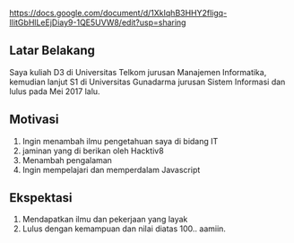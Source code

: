 https://docs.google.com/document/d/1XkIqhB3HHY2fligq-IlitGbHlLeEjDiay9-1QE5UVW8/edit?usp=sharing

[//]: # (Ceritakan sedikit tentang latar belakangmu seperti pendidikan terakhir atau pekerjaan sebelumnya)
## Latar Belakang
Saya kuliah D3 di Universitas Telkom jurusan Manajemen Informatika, kemudian lanjut S1 di Universitas Gunadarma jurusan Sistem Informasi dan lulus pada Mei 2017 lalu. 

[//]: # (Motivasi apa yang mendorongmu untuk ikut program coding bootcamp di Hacktiv8?)
## Motivasi
1. Ingin menambah ilmu pengetahuan saya di bidang IT
2. jaminan yang di berikan oleh Hacktiv8
3. Menambah pengalaman
4. Ingin mempelajari dan memperdalam Javascript

[//]: # (Beri tahu kami, apa yang ingin kamu dapatkan di Hacktiv8 dan apa yang ingin kamu capai setelah lulus dari sini?)
## Ekspektasi
1. Mendapatkan ilmu dan pekerjaan yang layak
2. Lulus dengan kemampuan dan nilai diatas 100.. aamiin.

[//]: # (Apakah ada hal lain yang ingin disampaikan? Bila ada, kamu bebas untuk menuliskannya)
